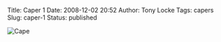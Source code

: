 Title: Caper 1
Date: 2008-12-02 20:52
Author: Tony Locke
Tags: capers
Slug: caper-1
Status: published

![Cape]({static}/images/2008/jess-cape.JPG)
